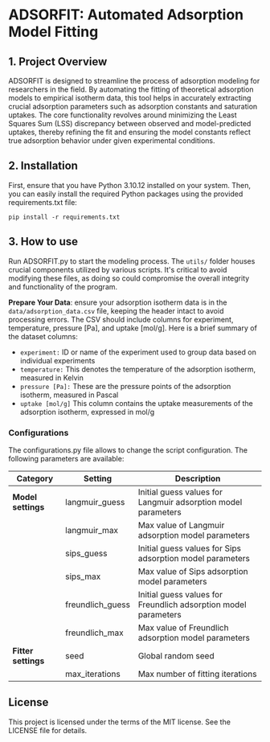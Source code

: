 # ADSORFIT: Automated Adsorption Model Fitting

## 1. Project Overview
ADSORFIT is designed to streamline the process of adsorption modeling for researchers in the field. By automating the fitting of theoretical adsorption models to empirical isotherm data, this tool helps in accurately extracting crucial adsorption parameters such as adsorption constants and saturation uptakes. The core functionality revolves around minimizing the Least Squares Sum (LSS) discrepancy between observed and model-predicted uptakes, thereby refining the fit and ensuring the model constants reflect true adsorption behavior under given experimental conditions.

## 2. Installation
First, ensure that you have Python 3.10.12 installed on your system. Then, you can easily install the required Python packages using the provided requirements.txt file:

`pip install -r requirements.txt` 

## 3. How to use
Run ADSORFIT.py to start the modeling process. The `utils/` folder houses crucial components utilized by various scripts. It's critical to avoid modifying these files, as doing so could compromise the overall integrity and functionality of the program. 

**Prepare Your Data**: ensure your adsorption isotherm data is in the `data/adsorption_data.csv` file, keeping the header intact to avoid processing errors. The CSV should include columns for experiment, temperature, pressure [Pa], and uptake [mol/g]. Here is a brief summary of the dataset columns:

- `experiment:` ID or name of the experiment used to group data based on individual experiments
- `temperature:` This denotes the temperature of the adsorption isotherm, measured in Kelvin
- `pressure [Pa]:` These are the pressure points of the adsorption isotherm, measured in Pascal
- `uptake [mol/g]` This column contains the uptake measurements of the adsorption isotherm, expressed in mol/g


### Configurations
The configurations.py file allows to change the script configuration. The following parameters are available:

| Category           | Setting          | Description                                               |
|--------------------|------------------|-----------------------------------------------------------|
| **Model settings** | langmuir_guess   | Initial guess values for Langmuir adsorption model parameters |
|                    | langmuir_max     | Max value of Langmuir adsorption model parameters         |
|                    | sips_guess       | Initial guess values for Sips adsorption model parameters |
|                    | sips_max         | Max value of Sips adsorption model parameters             |
|                    | freundlich_guess | Initial guess values for Freundlich adsorption model parameters |
|                    | freundlich_max   | Max value of Freundlich adsorption model parameters       |
| **Fitter settings** | seed            | Global random seed                                        |
|                    | max_iterations   | Max number of fitting iterations                          |
 

## License
This project is licensed under the terms of the MIT license. See the LICENSE file for details.



